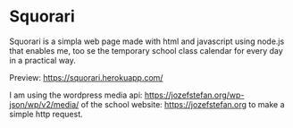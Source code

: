 # Squorari 
Squorari is a simpla web page made with html and javascript using node.js that enables me, 
too se the temporary school class calendar for every day in a practical way.

Preview: https://squorari.herokuapp.com/

I am using the wordpress media api: https://jozefstefan.org/wp-json/wp/v2/media/ of the school website: https://jozefstefan.org to make a simple http request.
